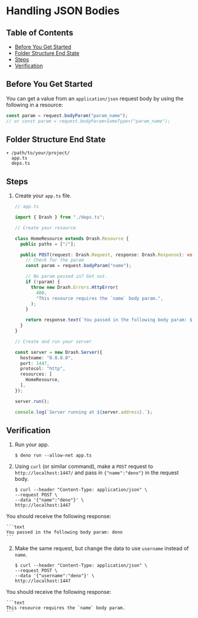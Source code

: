 # Handling JSON Bodies

## Table of Contents

- [Before You Get Started](#before-you-get-started)
- [Folder Structure End State](#folder-structure-end-state)
- [Steps](#steps)
- [Verification](#verification)

## Before You Get Started

You can get a value from an `application/json` request body by using the
following in a resource:

```typescript
const param = request.bodyParam("param_name");
// or const param = request.bodyParam<SomeType>("param_name");
```

## Folder Structure End State

```text
▾ /path/to/your/project/
  app.ts
  deps.ts
```

## Steps

1. Create your `app.ts` file.

    ```typescript
    // app.ts

    import { Drash } from "./deps.ts";

    // Create your resource

    class HomeResource extends Drash.Resource {
      public paths = ["/"];

      public POST(request: Drash.Request, response: Drash.Response): void {
        // Check for the param
        const param = request.bodyParam("name");

        // No param passed in? Get out.
        if (!param) {
          throw new Drash.Errors.HttpError(
            400,
            "This resource requires the `name` body param.",
          );
        }

        return response.text(`You passed in the following body param: ${param}`);
      }
    }

    // Create and run your server

    const server = new Drash.Server({
      hostname: "0.0.0.0",
      port: 1447,
      protocol: "http",
      resources: [
        HomeResource,
      ],
    });

    server.run();

    console.log(`Server running at ${server.address}.`);
    ```

## Verification

1. Run your app.

    ```shell
    $ deno run --allow-net app.ts
    ```

2. Using `curl` (or similar command), make a `POST` request to
   `http://localhost:1447/` and pass in `{"name":"deno"}` in the request body.

    ```text
    $ curl --header "Content-Type: application/json" \
    --request POST \
    --data '{"name":"deno"}' \
    http://localhost:1447
    ```

You should receive the following response:

    ```text
    You passed in the following body param: deno
    ```

2. Make the same request, but change the data to use `username` instead of
   `name`.

    ```text
    $ curl --header "Content-Type: application/json" \
    --request POST \
    --data '{"username":"deno"}' \
    http://localhost:1447
    ```

You should receive the following response:

    ```text
    This resource requires the `name` body param.
    ```

